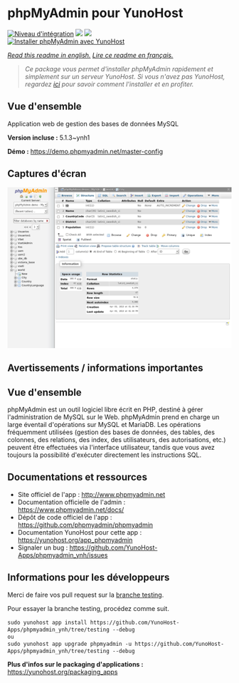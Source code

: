 # phpMyAdmin pour YunoHost

[![Niveau d'intégration](https://dash.yunohost.org/integration/phpmyadmin.svg)](https://dash.yunohost.org/appci/app/phpmyadmin) ![](https://ci-apps.yunohost.org/ci/badges/phpmyadmin.status.svg) ![](https://ci-apps.yunohost.org/ci/badges/phpmyadmin.maintain.svg)  
[![Installer phpMyAdmin avec YunoHost](https://install-app.yunohost.org/install-with-yunohost.svg)](https://install-app.yunohost.org/?app=phpmyadmin)

*[Read this readme in english.](./README.md)*
*[Lire ce readme en français.](./README_fr.md)*

> *Ce package vous permet d'installer phpMyAdmin rapidement et simplement sur un serveur YunoHost.
Si vous n'avez pas YunoHost, regardez [ici](https://yunohost.org/#/install) pour savoir comment l'installer et en profiter.*

## Vue d'ensemble

Application web de gestion des bases de données MySQL

**Version incluse :** 5.1.3~ynh1

**Démo :** https://demo.phpmyadmin.net/master-config

## Captures d'écran

![](./doc/screenshots/68747470733a2f2f7777772e7068706d7961646d696e2e6e65742f7374617469632f696d616765732f73637265656e73686f74732f7374727563747572652e706e67.png)

## Avertissements / informations importantes

## Vue d'ensemble

phpMyAdmin est un outil logiciel libre écrit en PHP, destiné à gérer l'administration de MySQL sur le Web. phpMyAdmin prend en charge un large éventail d'opérations sur MySQL et MariaDB. Les opérations fréquemment utilisées (gestion des bases de données, des tables, des colonnes, des relations, des index, des utilisateurs, des autorisations, etc.) peuvent être effectuées via l'interface utilisateur, tandis que vous avez toujours la possibilité d'exécuter directement les instructions SQL.
## Documentations et ressources

* Site officiel de l'app : http://www.phpmyadmin.net
* Documentation officielle de l'admin : https://www.phpmyadmin.net/docs/
* Dépôt de code officiel de l'app : https://github.com/phpmyadmin/phpmyadmin
* Documentation YunoHost pour cette app : https://yunohost.org/app_phpmyadmin
* Signaler un bug : https://github.com/YunoHost-Apps/phpmyadmin_ynh/issues

## Informations pour les développeurs

Merci de faire vos pull request sur la [branche testing](https://github.com/YunoHost-Apps/phpmyadmin_ynh/tree/testing).

Pour essayer la branche testing, procédez comme suit.
```
sudo yunohost app install https://github.com/YunoHost-Apps/phpmyadmin_ynh/tree/testing --debug
ou
sudo yunohost app upgrade phpmyadmin -u https://github.com/YunoHost-Apps/phpmyadmin_ynh/tree/testing --debug
```

**Plus d'infos sur le packaging d'applications :** https://yunohost.org/packaging_apps